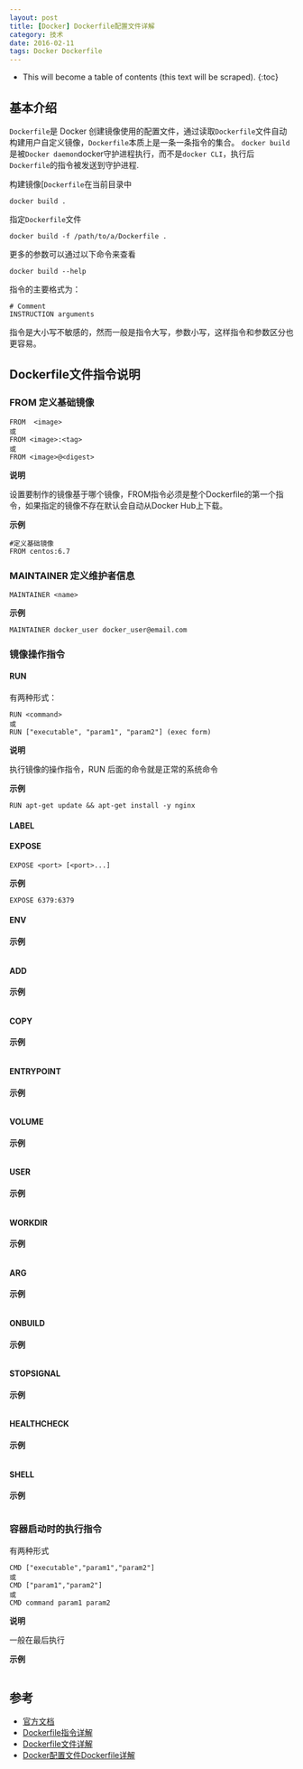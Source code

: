 ```yaml
---
layout: post
title: [Docker] Dockerfile配置文件详解
category: 技术
date: 2016-02-11
tags: Docker Dockerfile
---
```


* This will become a table of contents (this text will be scraped).
{:toc}

## 基本介绍

`Dockerfile`是 Docker 创建镜像使用的配置文件，通过读取`Dockerfile`文件自动构建用户自定义镜像，`Dockerfile`本质上是一条一条指令的集合。
`docker build`是被`Docker daemon`docker守护进程执行，而不是`docker CLI`，执行后`Dockerfile`的指令被发送到守护进程.

构建镜像[`Dockerfile`在当前目录中

`docker build .`

指定`Dockerfile`文件

`docker build -f /path/to/a/Dockerfile .`

更多的参数可以通过以下命令来查看

`docker build --help`

指令的主要格式为：

```
# Comment
INSTRUCTION arguments
```

指令是大小写不敏感的，然而一般是指令大写，参数小写，这样指令和参数区分也更容易。

## Dockerfile文件指令说明

### FROM 定义基础镜像

```
FROM  <image>
或
FROM <image>:<tag>
或
FROM <image>@<digest>
```

**说明**

设置要制作的镜像基于哪个镜像，FROM指令必须是整个Dockerfile的第一个指令，如果指定的镜像不存在默认会自动从Docker Hub上下载。

**示例**

```
#定义基础镜像
FROM centos:6.7

```

### MAINTAINER 定义维护者信息

`MAINTAINER <name>`

**示例**
```
MAINTAINER docker_user docker_user@email.com
```

### 镜像操作指令

#### RUN

有两种形式：

```
RUN <command>
或
RUN ["executable", "param1", "param2"] (exec form)
```

**说明**

执行镜像的操作指令，RUN 后面的命令就是正常的系统命令

**示例**
```
RUN apt-get update && apt-get install -y nginx
```


#### LABEL

#### EXPOSE



```
EXPOSE <port> [<port>...]
```

**示例**

```
EXPOSE 6379:6379
```

#### ENV

**示例**

```

```
#### ADD


**示例**

```

```

#### COPY

**示例**

```

```

#### ENTRYPOINT

**示例**

```

```

#### VOLUME

**示例**

```

```
#### USER

**示例**

```

```

#### WORKDIR

**示例**

```

```

#### ARG

**示例**

```

```

#### ONBUILD

**示例**

```

```

#### STOPSIGNAL

**示例**

```

```

#### HEALTHCHECK

**示例**

```

```

#### SHELL

**示例**

```

```

### 容器启动时的执行指令

有两种形式

```
CMD ["executable","param1","param2"]
或
CMD ["param1","param2"]
或
CMD command param1 param2
```

**说明**

 一般在最后执行

**示例**

```

```

## 参考

 - [官方文档](https://docs.docker.com/engine/reference/builder/#/dockerfile-reference)
 - [Dockerfile指令详解](http://seanlook.com/2014/11/17/dockerfile-introduction/)
 - [Dockerfile文件详解](https://hujb2000.gitbooks.io/docker-flow-evolution/content/cn/basis/dockerfiledetail.html)
 - [Docker配置文件Dockerfile详解](http://www.10tiao.com/html/496/201506/209218454/1.html)
